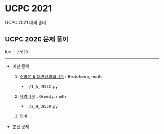 # UCPC 2021 

UCPC 2021 대회 준비



## UCPC 2020 문제 풀이

loc : `./2020` 

------

- 예선 문제
  1. [수학은 비대면강의입니다](https://www.acmicpc.net/problem/19532) : Bruteforce, math
     - `./1_A_19532.py` 
  2. [사과나무](https://www.acmicpc.net/problem/19539) : Greedy, math
     - `./2_H_19539.py`

  3. [루머](https://www.acmicpc.net/problem/19538)

- 본선 문제

